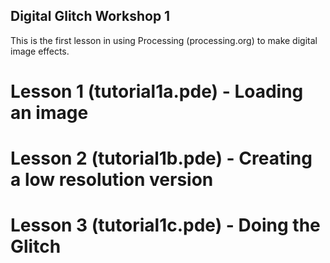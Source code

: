 ## Digital Glitch Workshop 1

This is the first lesson in using Processing (processing.org) to make digital image effects.

# Lesson 1 (tutorial1a.pde) - Loading an image

# Lesson 2 (tutorial1b.pde) - Creating a low resolution version

# Lesson 3 (tutorial1c.pde) - Doing the Glitch
